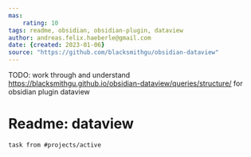 ```yaml
---
mas:
	rating: 10
tags: readme, obsidian, obsidian-plugin, dataview
author: andreas.felix.haeberle@gmail.com
date: {created: 2023-01-06}
source: "https://github.com/blacksmithgu/obsidian-dataview"
---
```


TODO: work through and understand https://blacksmithgu.github.io/obsidian-dataview/queries/structure/ for obsidian plugin dataview
# Readme: dataview

```dataview
task from #projects/active
```
